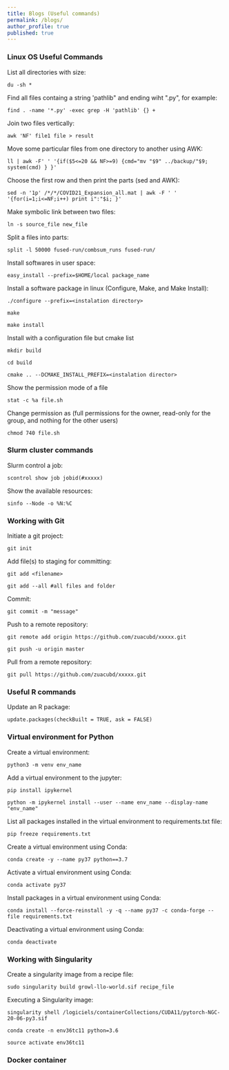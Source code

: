 ```yaml
---
title: Blogs (Useful commands)
permalink: /blogs/
author_profile: true
published: true
---
```


### Linux OS Useful Commands

List all directories with size:

`du -sh *`

Find all files containg a string 'pathlib" and ending wiht ".py", for example:

`find . -name '*.py' -exec grep -H 'pathlib' {} +`

Join two files vertically:

`awk 'NF' file1 file > result`

Move some particular files from one directory to another using AWK:

`ll | awk -F' ' '{if($5<=20 && NF>=9) {cmd="mv "$9" ../backup/"$9; system(cmd) } }'`

Choose the first row and then print the parts (sed and AWK):

`sed -n '1p' /*/*/COVID21_Expansion_all.mat | awk -F ' ' '{for(i=1;i<=NF;i++) print i":"$i; }'`

Make symbolic link between two files:

`ln -s source_file new_file`

Split a files into parts:

`split -l 50000 fused-run/combsum_runs fused-run/`

Install softwares in user space:

`easy_install --prefix=$HOME/local package_name`

Install a software package in linux (Configure, Make, and Make Install):

`./configure --prefix=<instalation directory>`

`make`

`make install`

Install with a configuration file but cmake list

`mkdir build`

`cd build`

`cmake .. --DCMAKE_INSTALL_PREFIX=<instalation director>`

Show the permission mode of a file

`stat -c %a file.sh`

Change permission as (full permissions for the owner, read-only for the group, and nothing for the other users)

`chmod 740 file.sh`

### Slurm cluster commands

Slurm control a job:

`scontrol show job jobid(#xxxxx)`

Show the available resources:

`sinfo --Node -o %N:%C`

### Working with Git

Initiate a git project:

`git init`

Add file(s) to staging for committing:

`git add <filename>`

`git add --all #all files and folder`

Commit:

`git commit -m "message"`

Push to a remote repository:

`git remote add origin https://github.com/zuacubd/xxxxx.git`

`git push -u origin master`

Pull from a remote repository:

`git pull https://github.com/zuacubd/xxxxx.git`

### Useful R commands

Update an R package:

`update.packages(checkBuilt = TRUE, ask = FALSE)`

### Virtual environment for Python

Create a virtual environment:

`python3 -m venv env_name`

Add a virtual environment to the jupyter:

`pip install ipykernel`

`python -m ipykernel install --user --name env_name --display-name "env_name"`

List all packages installed in the virtual environment to requirements.txt file:

`pip freeze requirements.txt`

Create a virtual environment using Conda:

`conda create -y --name py37 python==3.7`

Activate a virtual environment using Conda:

`conda activate py37`

Install packages in a virtual environment using Conda:

`conda install --force-reinstall -y -q --name py37 -c conda-forge --file requirements.txt`

Deactivating a virtual environment using Conda:

`conda deactivate`

### Working with Singularity

Create a singularity image from a recipe file:

`sudo singularity build growl-llo-world.sif recipe_file`

Executing a Singularity image:

`singularity shell /logiciels/containerCollections/CUDA11/pytorch-NGC-20-06-py3.sif`

`conda create -n env36tc11 python=3.6`

`source activate env36tc11`


### Docker container
